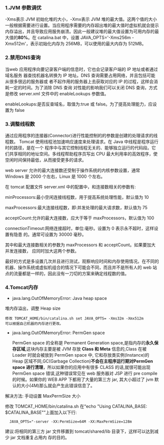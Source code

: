 ### 1.JVM 参数调优

-Xms表示 JVM 初始化堆的大小，-Xmx表示 JVM 堆的最大值。这两个值的大小一般根据需要进行设置。当应用程序需要的内存超出堆的最大值时虚拟机就会提示内存溢出，并且导致应用服务崩溃。因此一般建议堆的最大值设置为可用内存的最大值的**80%**。在 catalina.bat 中，设置 JAVA_OPTS='-Xms256m -Xmx512m'，表示初始化内存为 256MB，可以使用的最大内存为 512MB。 

### 2.禁用DNS查询

当web 应用程序向要记录客户端的信息时，它也会记录客户端的 IP 地址或者通过域名服务 器查找机器名转换为 IP 地址。DNS 查询需要占用网络，并且包括可能从很多很远的服务器或 者不起作用的服务器上去获取对应的 IP 的过程，这样会消耗一定的时间。为了消除 DNS 查询 对性能的影响我们可以关闭 DNS 查询，方式是修改 server.xml 文件中的 enableLookups 参数值。

enableLookups:是否反查域名，取值为:true 或 false。为了提高处理能力，应设置为 false 

### 3.调整线程数 

通过应用程序的连接器(Connector)进行性能控制的的参数是创建的处理请求的线程数。 Tomcat 使用线程池加速响应速度来处理请求。在 Java 中线程是程序运行时的路径，是在一个 程序中与其它控制线程无关的、能够独立运行的代码段。它们共享相同的地址空间。多线程帮助程序员写出 CPU 最大利用率的高效程序，使空闲时间保持最低，从而接受更多的请求。 

web server 允许的最大连接数还受制于操作系统的内核参数设置，通常 Windows 是 2000 个左右，Linux 是 1000 个左右。  

在 tomcat 配置文件 server.xml 中的<Connector />配置中，和连接数相关的参数有: 

minProcessors:最小空闲连接线程数，用于提高系统处理性能，默认值为 10 

maxProcessors:最大连接线程数，即:并发处理的最大请求数，默认值为 75 

acceptCount:允许的最大连接数，应大于等于 maxProcessors，默认值为 100 

connectionTimeout:网络连接超时，单位:毫秒。设置为 0 表示永不超时，这样设置有隐患 的。通常可设置为 30000 毫秒。 

其中和最大连接数相关的参数为 maxProcessors 和 acceptCount。如果要加大并发连接数， 应同时加大这两个参数。 

最好的方式是多设置几次并且进行测试，观察响应时间和内存使用情况。在不同的机器、操作系统或虚拟机组合的情况下可能会不同，而且并不是所有人的 web 站点的流量都是一样的，因此没有一刀切的方案来确定线程数的值。

### 4.Tomcat内存

-  java.lang.OutOfMemoryError: Java heap space

  堆内存溢出，调整 Heap size

  ```properties
  修改 TOMCAT_HOME/bin/catalina.sh set JAVA_OPTS= -Xms32m -Xmx512m
  可以根据自己机器的内存进行更改。
  ```

- java.lang.OutOfMemoryError: PermGen space

  PermGen space 的全称是 Permanent Generation space,是指内存的**永久保存区域**,这块内存主要是被 JVM 存放 **Class 和 Meta** 信息的,Class 在被 Loader 时就会被放到 PermGen space 中, 它和存放类实例(Instance)的 Heap 区域不同,GC(Garbage Collection)**不会在主程序运行期对PermGen space 进行清理**，所以如果你的应用中有很多 CLASS 的话,就很可能出现 PermGen space 错误,这种错误常见在 web 服务器对 JSP 进行 pre compile 的时候。如果你的 WEB APP 下都用了大量的第三方 jar, 其大小超过了 jvm 默认的大小(4M)那么就会产生此错误信息了。
  
解决方法: 手动设置 MaxPermSize 大小 
  
修改 TOMCAT_HOME/bin/catalina.sh
  在“echo "Using CATALINA_BASE: $CATALINA_BASE"”上面加入以下行:
  
```properties
  JAVA_OPTS="-server -XX:PermSize=64M -XX:MaxPermSize=128m
  ```
  
建议:将相同的第三方 jar 文件移置到 tomcat/shared/lib 目录下，这样可以达到减少 jar 文档重复占用内 存的目的。 